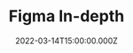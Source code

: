 ---
title: Figma In-depth
description: Description here
date: 2022-03-14T15:00:00.000Z
released: false
---